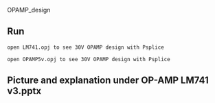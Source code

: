 OPAMP_design
## Run
```open LM741.opj to see 30V OPAMP design with Psplice```

```open OPAMP5v.opj to see 30V OPAMP design with Psplice```
## Picture and explanation under OP-AMP LM741 v3.pptx
